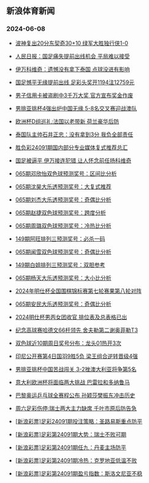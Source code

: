 ## 新浪体育新闻 
### 2024-06-08

+ [波神复出20分东契奇30+10 绿军大胜独行侠1-0](https://sports.sina.com.cn/basketball/nba/2024-06-07/doc-inaxwnue4267373.shtml)

+ [人民日报：国足痛失提前出线机会 平局难以接受](https://sports.sina.com.cn/china/2024-06-07/doc-inaxwnue4233551.shtml)

+ [伊万科维奇：遗憾没有拿下泰国 点球没进有影响](https://sports.sina.com.cn/china/2024-06-07/doc-inaxwnue4229560.shtml)

+ [国足憾平无缘提前出线 足彩头奖开1194注12759元](https://sports.sina.com.cn/l/2024-06-07/doc-inaxwhnh4305532.shtml)

+ [男子信用卡被盗刷中3千万大奖 官方宣布奖金作废](https://sports.sina.com.cn/l/2024-06-07/doc-inaxwhnh4295487.shtml)

+ [男排亚挑杯4强出炉中国无缘 5-8名交叉赛迎战澳队](https://sports.sina.com.cn/others/volleyball/2024-06-07/doc-inaxwaek4411431.shtml)

+ [欧洲杯D组巡礼:法国以老带新 荷兰豪华后防](https://sports.sina.com.cn/l/2024-06-07/doc-inaxwhnh4294941.shtml)

+ [泰国队主帅石井正忠：没有拿到3分 我负全部责任](https://sports.sina.com.cn/china/2024-06-07/doc-inaxwnue4230859.shtml)

+ [胜负彩24091期国内部分专业媒体复式推荐总汇](https://sports.sina.com.cn/l/2024-06-07/doc-inaxwnue4215045.shtml)

+ [国足被逼平 伊万接连犯错 让人怀念前任扬科维奇](https://sports.sina.com.cn/china/2024-06-07/doc-inaxwnue4244801.shtml)

+ [065期邓欣怡双色球预测奖号：区间比分析](https://sports.sina.com.cn/l/2024-06-07/doc-inaxwxiy4089923.shtml)

+ [065期沈昊大乐透预测奖号：大复式推荐](https://sports.sina.com.cn/l/2024-06-07/doc-inaxwxkc5239644.shtml)

+ [065期刘杰大乐透预测奖号：奇偶比分析](https://sports.sina.com.cn/l/2024-06-07/doc-inaxwxiy4083748.shtml)

+ [065期赵捷双色球预测奖号：跨度分析](https://sports.sina.com.cn/l/2024-06-07/doc-inaxwxkc5251228.shtml)

+ [065期周璐双色球预测奖号：冷热比分析](https://sports.sina.com.cn/l/2024-06-07/doc-inaxwxiy4090121.shtml)

+ [149期阿旺排列三预测奖号：必杀一码](https://sports.sina.com.cn/l/2024-06-07/doc-inaxwtaf5328091.shtml)

+ [065期闻雪双色球预测奖号：奇偶比分析](https://sports.sina.com.cn/l/2024-06-07/doc-inaxwxkc5248841.shtml)

+ [149期白姐排列三预测奖号：双胆参考](https://sports.sina.com.cn/l/2024-06-07/doc-inaxwtaf5327822.shtml)

+ [065期杨天大乐透预测奖号：大小比分析](https://sports.sina.com.cn/l/2024-06-07/doc-inaxwxiy4078379.shtml)

+ [2024年明仕杯全国围棋锦标赛第七轮赛果第八轮对阵](https://sports.sina.com.cn/go/2024-06-07/doc-inaxxqfv5038712.shtml)

+ [065期安民大乐透预测奖号：奇偶比分析](https://sports.sina.com.cn/l/2024-06-07/doc-inaxwxiy4078684.shtml)

+ [2024明仕杯男丙女团收官 排位表及总表格已出](https://sports.sina.com.cn/go/2024-06-07/doc-inaxxqfs3890632.shtml)

+ [纪念高球赛哈德文66杆领先 舍夫勒第二谢奥菲勒T3](https://sports.sina.com.cn/golf/pgatour/2024-06-07/doc-inaxwhnh4313050.shtml)

+ [双色球近10期周日奖号分布：龙头01热开3次](https://sports.sina.com.cn/l/2024-06-07/doc-inaxwxiy4103984.shtml)

+ [印尼公开赛第4日国羽9胜5负 梁王组合逆转晋级4强](https://sports.sina.com.cn/others/badmin/2024-06-07/doc-inaxxqfs3915276.shtml)

+ [男排亚挑杯中国苦战闯关 3-2挫澳大利亚将争第5名](https://sports.sina.com.cn/others/volleyball/2024-06-07/doc-inaxxupt4962484.shtml)

+ [意大利欧洲杯将面临两大挑战 巴雷拉和多纳鲁马](https://sports.sina.com.cn/g/seriea/2024-06-07/doc-inaxxcrw4024503.shtml)

+ [巴黎奥运乒乓球全赛程公布 孙颖莎樊振东冲击历史](https://sports.sina.com.cn/others/pingpang/2024-06-07/doc-inaxwtaa4184989.shtml)

+ [周六足彩伤停:瑞士两大主力缺席 千叶市原后防告急](https://sports.sina.com.cn/l/2024-06-07/doc-inaxxcrz5221036.shtml)

+ [[新浪彩票]足彩24091期投注策略：圣路易斯重点防平](https://sports.sina.com.cn/l/2024-06-08/doc-inaxymmm4650183.shtml)

+ [[新浪彩票]足彩第24091期大势：瑞士不败可期](https://sports.sina.com.cn/l/2024-06-08/doc-inaxymmm4649471.shtml)

+ [[新浪彩票]足彩第24091期任九：丹麦主场防平](https://sports.sina.com.cn/l/2024-06-08/doc-inaxymmh3490668.shtml)

+ [[新浪彩票]足彩第24091期冷热：克罗地亚低温不败](https://sports.sina.com.cn/l/2024-06-08/doc-inaxymmh3491447.shtml)

+ [[新浪彩票]足彩第24091期盈亏指数：斯洛文尼亚不稳](https://sports.sina.com.cn/l/2024-06-08/doc-inaxymmm4650404.shtml)

